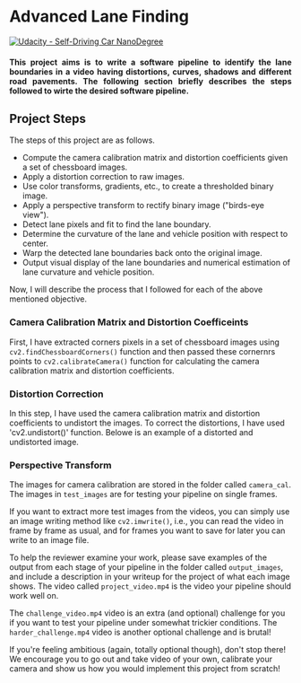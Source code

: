 # Advanced Lane Finding
[![Udacity - Self-Driving Car NanoDegree](https://s3.amazonaws.com/udacity-sdc/github/shield-carnd.svg)](http://www.udacity.com/drive)


#### <div style="text-align: justify">  This project aims is to write a software pipeline to identify the lane boundaries in a video having distortions, curves, shadows and different road pavements. The following section briefly describes the steps followed to wirte the desired software pipeline. </div>


## Project Steps

The steps of this project are as follows.

* Compute the camera calibration matrix and distortion coefficients given a set of chessboard images.
* Apply a distortion correction to raw images.
* Use color transforms, gradients, etc., to create a thresholded binary image.
* Apply a perspective transform to rectify binary image ("birds-eye view").
* Detect lane pixels and fit to find the lane boundary.
* Determine the curvature of the lane and vehicle position with respect to center.
* Warp the detected lane boundaries back onto the original image.
* Output visual display of the lane boundaries and numerical estimation of lane curvature and vehicle position.

Now, I will describe the process that I followed for each of the above mentioned objective.

### Camera Calibration Matrix and Distortion Coefficeints

First, I have extracted corners pixels in a set of chessboard images using `cv2.findChessboardCorners()` function and then passed these cornernrs points to `cv2.calibrateCamera()` function for calculating the camera calibration matrix and distortion coefficients. 

### Distortion Correction
In this step, I have used the camera calibration matrix and distortion coefficients to undistort the images. To correct the distortions, I have used 'cv2.undistort()' function. Belowe is an example of a distorted and undistorted image.

### Perspective Transform

The images for camera calibration are stored in the folder called `camera_cal`.  The images in `test_images` are for testing your pipeline on single frames.  


If you want to extract more test images from the videos, you can simply use an image writing method like `cv2.imwrite()`, i.e., you can read the video in frame by frame as usual, and for frames you want to save for later you can write to an image file.  

To help the reviewer examine your work, please save examples of the output from each stage of your pipeline in the folder called `output_images`, and include a description in your writeup for the project of what each image shows.    The video called `project_video.mp4` is the video your pipeline should work well on.  

The `challenge_video.mp4` video is an extra (and optional) challenge for you if you want to test your pipeline under somewhat trickier conditions.  The `harder_challenge.mp4` video is another optional challenge and is brutal!

If you're feeling ambitious (again, totally optional though), don't stop there!  We encourage you to go out and take video of your own, calibrate your camera and show us how you would implement this project from scratch!
